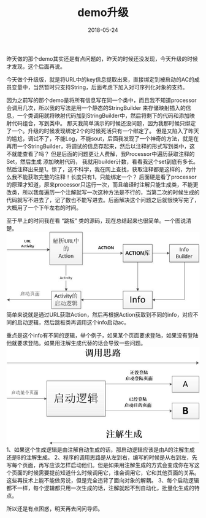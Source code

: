 ﻿---
title: demo升级
date: 2018-05-24
categories: android
tags:
- 注解
---

昨天做的那个demo其实还是有点问题的，昨天的时候还没发现，今天升级的时候才发现，这个后面再说。

今天做个升级版，就是将URL中的key信息提取出来，直接绑定到被启动的AC的成员变量中，当然暂时只支持String，后面考虑下加入对可序列化对象的支持。

<!---begin--->


因为之前写的那个demo是将所有信息写在同一个类中，而且我不知道processor会调用几次，所以我的写法是用一个静态的StringBuilder 来存储映射插入的信息，一个类调用就将映射代码加到StringBuilder中，然后将剩下的代码和添加映射代码组合，写到类中。
那天我简单演示的时候还没问题，因为我那时候只绑定了一个。升级的时候发现绑定2个的时候死活只有一个绑定了。
但是又陷入了昨天的尴尬，调试不了，不能Log，不能sout，后面我发现了一个神奇的方法，就是在再用一个StringBuilder，将调试的信息存起来，然后以注释的形式写到类中，这不就能查看了吗？
但是后面的问题更让人费解，我Processor中遍历获取注释的Set，然后生成 添加映射代码， 我就用builder计数，看看我这个set到底有多长。然后注释出来是1。惊了，这不科学，我在网上查找，获取注释都是这样的，为什么我不能获取完整的注释！长度只有1，只能绑定一个？
后面硬是看了processor的原理才知道，原来processor只运行一次，而且编译时注解只能生成类，不能更改类，所以我每遍历一个注解就写一次这种方法是不行的，当第二次的时候生成的代码就写不进去了，记了数也不能写进去。后面解决这个问题之后就很快写完了，大概用了一个下午左右的时间。

至于早上的时间我在看 “跳板” 类的源码，现在总结起来也很简单。一个图说清楚。
![流程](https://raw.githubusercontent.com/neo1946/neo1946.github.io/master/assets/images/3.jpg)
简单来说就是通过URL获取Action，然后再根据Action获取到不同的info，对应不同的启动逻辑，然后跳板类再调用这个info启动ac。

重点是这个info有不同的逻辑，举个例子，如果某个页面要求登陆，如果没有登陆他就要求登陆。如果用注解生成代替的话会导致一些问题。
![流程](https://raw.githubusercontent.com/neo1946/neo1946.github.io/master/assets/images/4.jpg)
1、如果这个生成逻辑是由注解自动生成的话，那启动逻辑应该是由A的注解生成还是B的注解生成。
2、程序的调用思路是从左到右，编写的时候是从右到左，先写每个页面，再写应该怎样启动他们。但是如果用注解生成的方式会变成你在写这个页面的时候需要提前知道什么时候调用它，谁会调用它，它和其他页面的关系。这些再技术上能不能做另说，但是完全违背了面向对象的解耦。
3、每个启动逻辑都不一样，每个逻辑都只用一次生成的话，注解就起不到自动化，批量化生成的特点。

所以还是有点困惑，明天再去问问导师。


